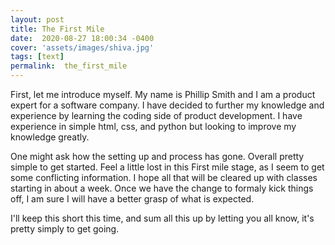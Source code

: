 ```yaml
---
layout: post
title: The First Mile
date:  2020-08-27 18:00:34 -0400
cover: 'assets/images/shiva.jpg'
tags: [text]
permalink:  the_first_mile
---
```



First, let me introduce myself. My name is Phillip Smith and I am a product expert for a software company. I have decided to further my knowledge and experience by learning the coding side of product development. I have experience in simple html, css, and python but looking to improve my knowledge greatly. 

One might ask how the setting up and process has gone. Overall pretty simple to get started. Feel a little lost in this First mile stage, as I seem to get some conflicting information. I hope all that will be cleared up with classes starting in about a week. Once we have the change to formaly kick things off, I am sure I will have a better grasp of what is expected. 

I'll keep this short this time, and sum all this up by letting you all know, it's pretty simply to get going. 
